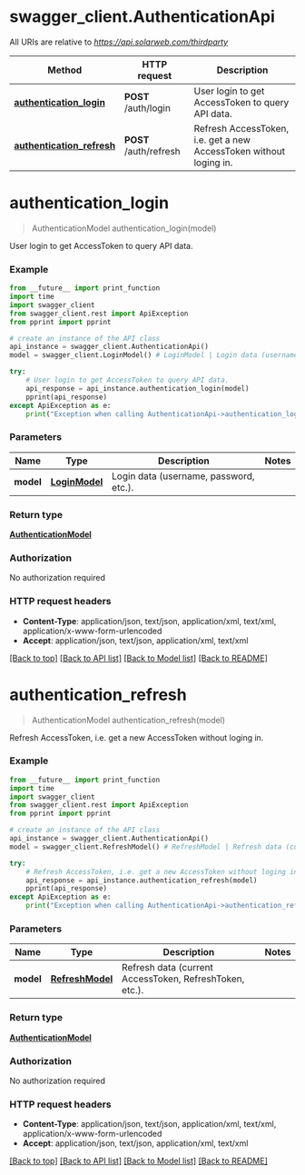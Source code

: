 # swagger_client.AuthenticationApi

All URIs are relative to *https://api.solarweb.com/thirdparty*

Method | HTTP request | Description
------------- | ------------- | -------------
[**authentication_login**](AuthenticationApi.md#authentication_login) | **POST** /auth/login | User login to get AccessToken to query API data.
[**authentication_refresh**](AuthenticationApi.md#authentication_refresh) | **POST** /auth/refresh | Refresh AccessToken, i.e. get a new AccessToken without loging in.


# **authentication_login**
> AuthenticationModel authentication_login(model)

User login to get AccessToken to query API data.

### Example
```python
from __future__ import print_function
import time
import swagger_client
from swagger_client.rest import ApiException
from pprint import pprint

# create an instance of the API class
api_instance = swagger_client.AuthenticationApi()
model = swagger_client.LoginModel() # LoginModel | Login data (username, password, etc.).

try:
    # User login to get AccessToken to query API data.
    api_response = api_instance.authentication_login(model)
    pprint(api_response)
except ApiException as e:
    print("Exception when calling AuthenticationApi->authentication_login: %s\n" % e)
```

### Parameters

Name | Type | Description  | Notes
------------- | ------------- | ------------- | -------------
 **model** | [**LoginModel**](LoginModel.md)| Login data (username, password, etc.). | 

### Return type

[**AuthenticationModel**](AuthenticationModel.md)

### Authorization

No authorization required

### HTTP request headers

 - **Content-Type**: application/json, text/json, application/xml, text/xml, application/x-www-form-urlencoded
 - **Accept**: application/json, text/json, application/xml, text/xml

[[Back to top]](#) [[Back to API list]](../README.md#documentation-for-api-endpoints) [[Back to Model list]](../README.md#documentation-for-models) [[Back to README]](../README.md)

# **authentication_refresh**
> AuthenticationModel authentication_refresh(model)

Refresh AccessToken, i.e. get a new AccessToken without loging in.

### Example
```python
from __future__ import print_function
import time
import swagger_client
from swagger_client.rest import ApiException
from pprint import pprint

# create an instance of the API class
api_instance = swagger_client.AuthenticationApi()
model = swagger_client.RefreshModel() # RefreshModel | Refresh data (current AccessToken, RefreshToken, etc.).

try:
    # Refresh AccessToken, i.e. get a new AccessToken without loging in.
    api_response = api_instance.authentication_refresh(model)
    pprint(api_response)
except ApiException as e:
    print("Exception when calling AuthenticationApi->authentication_refresh: %s\n" % e)
```

### Parameters

Name | Type | Description  | Notes
------------- | ------------- | ------------- | -------------
 **model** | [**RefreshModel**](RefreshModel.md)| Refresh data (current AccessToken, RefreshToken, etc.). | 

### Return type

[**AuthenticationModel**](AuthenticationModel.md)

### Authorization

No authorization required

### HTTP request headers

 - **Content-Type**: application/json, text/json, application/xml, text/xml, application/x-www-form-urlencoded
 - **Accept**: application/json, text/json, application/xml, text/xml

[[Back to top]](#) [[Back to API list]](../README.md#documentation-for-api-endpoints) [[Back to Model list]](../README.md#documentation-for-models) [[Back to README]](../README.md)

